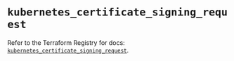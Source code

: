 # `kubernetes_certificate_signing_request`

Refer to the Terraform Registry for docs: [`kubernetes_certificate_signing_request`](https://registry.terraform.io/providers/hashicorp/kubernetes/2.37.1/docs/resources/certificate_signing_request).

